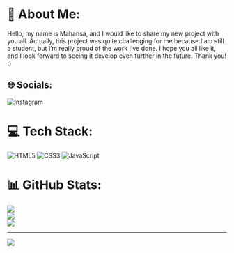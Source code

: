 # 💫 About Me:
Hello, my name is Mahansa, and I would like to share my new project with you all. Actually, this project was quite challenging for me because I am still a student, but I’m really proud of the work I’ve done. I hope you all like it, and I look forward to seeing it develop even further in the future. Thank you! :)


## 🌐 Socials:
[![Instagram](https://img.shields.io/badge/Instagram-%23E4405F.svg?logo=Instagram&logoColor=white)](https://instagram.com/Okehandazz) 

# 💻 Tech Stack:
![HTML5](https://img.shields.io/badge/html5-%23E34F26.svg?style=for-the-badge&logo=html5&logoColor=white) ![CSS3](https://img.shields.io/badge/css3-%231572B6.svg?style=for-the-badge&logo=css3&logoColor=white) ![JavaScript](https://img.shields.io/badge/javascript-%23323330.svg?style=for-the-badge&logo=javascript&logoColor=%23F7DF1E)
# 📊 GitHub Stats:
![](https://github-readme-stats.vercel.app/api?username=Mahansa&theme=dark&hide_border=false&include_all_commits=true&count_private=true)<br/>
![](https://github-readme-streak-stats.herokuapp.com/?user=Mahansa&theme=dark&hide_border=false)<br/>
![](https://github-readme-stats.vercel.app/api/top-langs/?username=Mahansa&theme=dark&hide_border=false&include_all_commits=true&count_private=true&layout=compact)

---
[![](https://visitcount.itsvg.in/api?id=Mahansa&icon=0&color=0)](https://visitcount.itsvg.in)

<!-- Proudly created with GPRM ( https://gprm.itsvg.in ) -->